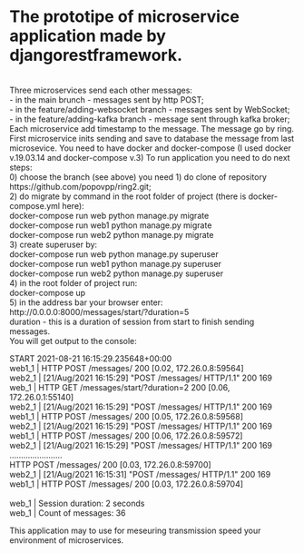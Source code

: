 <h1>The prototipe of microservice application made by djangorestframework.</h1><br>
Three microservices send each other messages:<br>
- in the main brunch - messages sent by http POST;<br>
- in the feature/adding-websocket branch - messages sent by WebSocket;<br>
- in the  feature/adding-kafka branch - message sent through kafka broker;<br>
Each microservice add timestamp to the message. The message go by ring. First microservice inits sending and save to database the message from last microsevice.
You need to have docker and docker-compose (I used docker v.19.03.14 and docker-compose v.3)
To run application you need to do next steps:<br>
0) choose the branch (see above) you need
1) do clone of repository https://github.com/popovpp/ring2.git;<br>
2) do migrate by command in the root folder of project (there is docker-compose.yml here):<br>
docker-compose run web python manage.py migrate<br>
docker-compose run web1 python manage.py migrate<br>
docker-compose run web2 python manage.py migrate<br>
3) create superuser by:<br>
docker-compose run web python manage.py superuser<br>
docker-compose run web1 python manage.py superuser<br>
docker-compose run web2 python manage.py superuser<br>
4) in the root folder of project run:<br>
docker-compose up<br>
5) in the address bar your browser enter:<br>
http://0.0.0.0:8000/messages/start/?duration=5<br>
duration - this is a duration of session from start to finish sending messages.<br>
You will get output to the console:<br>

START 2021-08-21 16:15:29.235648+00:00<br>
web1_1       | HTTP POST /messages/ 200 [0.02, 172.26.0.8:59564]<br>
web2_1       | [21/Aug/2021 16:15:29] "POST /messages/ HTTP/1.1" 200 169<br>
web_1        | HTTP GET /messages/start/?duration=2 200 [0.06, 172.26.0.1:55140]<br>
web2_1       | [21/Aug/2021 16:15:29] "POST /messages/ HTTP/1.1" 200 169<br>
web1_1       | HTTP POST /messages/ 200 [0.05, 172.26.0.8:59568]<br>
web2_1       | [21/Aug/2021 16:15:29] "POST /messages/ HTTP/1.1" 200 169<br>
web1_1       | HTTP POST /messages/ 200 [0.06, 172.26.0.8:59572]<br>
web2_1       | [21/Aug/2021 16:15:29] "POST /messages/ HTTP/1.1" 200 169<br>
.......................<br>
HTTP POST /messages/ 200 [0.03, 172.26.0.8:59700]<br>
web2_1       | [21/Aug/2021 16:15:31] "POST /messages/ HTTP/1.1" 200 169<br>
web1_1       | HTTP POST /messages/ 200 [0.03, 172.26.0.8:59704]<br><br>
web_1        | Session duration: 2 seconds<br>
web_1        | Count of messages: 36<br>

This application may to use for meseuring transmission speed your environment of microservices.<br>

